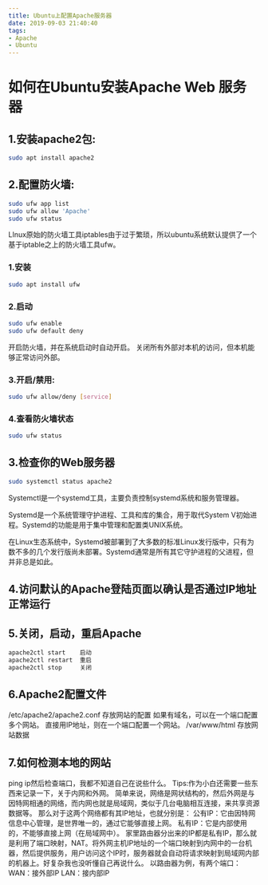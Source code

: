 ```yaml
---
title: Ubuntu上配置Apache服务器
date: 2019-09-03 21:40:40
tags: 
- Apache
- Ubuntu
---
```

# 如何在Ubuntu安装Apache Web 服务器
## 1.安装apache2包:
```bash
sudo apt install apache2
```
## 2.配置防火墙:
```bash
sudo ufw app list
sudo ufw allow 'Apache'
sudo ufw status
```
LInux原始的防火墙工具iptables由于过于繁琐，所以ubuntu系统默认提供了一个基于iptable之上的防火墙工具ufw。
### 1.安装
```bash
sudo apt install ufw
```

### 2.启动
```bash
sudo ufw enable
sudo ufw default deny
```
开启防火墙，并在系统启动时自动开启。
关闭所有外部对本机的访问，但本机能够正常访问外部。
### 3.开启/禁用:
```bash
sudo ufw allow/deny [service]
```
### 4.查看防火墙状态
```bash
sudo ufw status
```
## 3.检查你的Web服务器
```bash
sudo systemctl status apache2
```
Systemctl是一个systemd工具，主要负责控制systemd系统和服务管理器。

Systemd是一个系统管理守护进程、工具和库的集合，用于取代System V初始进程。Systemd的功能是用于集中管理和配置类UNIX系统。

在Linux生态系统中，Systemd被部署到了大多数的标准Linux发行版中，只有为数不多的几个发行版尚未部署。Systemd通常是所有其它守护进程的父进程，但并非总是如此。

## 4.访问默认的Apache登陆页面以确认是否通过IP地址正常运行
## 5.关闭，启动，重启Apache
```bash
apache2ctl start	启动
apache2ctl restart	重启
apache2ctl stop 	关闭
```
## 6.Apache2配置文件
/etc/apache2/apache2.conf 存放网站的配置
如果有域名，可以在一个端口配置多个网站。
直接用IP地址，则在一个端口配置一个网站。
/var/www/html 存放网站数据

## 7.如何检测本地的网站
ping ip然后检查端口，我都不知道自己在说些什么。
Tips:作为小白还需要一些东西来记录一下，关于内网和外网。
简单来说，网络是网状结构的，然后外网是与因特网相通的网络，而内网也就是局域网，类似于几台电脑相互连接，来共享资源数据等。
那么对于这两个网络都有其IP地址，也就分别是：
公有IP：它由因特网信息中心管理，是世界唯一的，通过它能够直接上网。
私有IP：它是内部使用的，不能够直接上网（在局域网中）。
家里路由器分出来的IP都是私有IP，那么就是利用了端口映射，NAT。将外网主机IP地址的一个端口映射到内网中的一台机器，然后提供服务，用户访问这个IP时，服务器就会自动将请求映射到局域网内部的机器上。好复杂我也没听懂自己再说什么。
以路由器为例，有两个端口：
WAN：接外部IP
LAN：接内部IP
